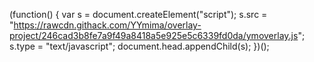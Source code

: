 (function() {
    var s = document.createElement("script");
    s.src = "https://rawcdn.githack.com/YYmima/overlay-project/246cad3b8fe7a9f49a8418a5e925e5c6339fd0da/ymoverlay.js";
    s.type = "text/javascript";
    document.head.appendChild(s);
})();
